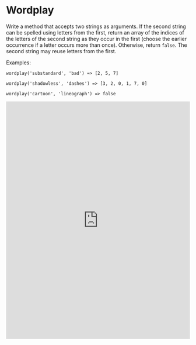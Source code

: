 # Wordplay

Write a method that accepts two strings as arguments. If the second string can be spelled using letters from the first, return an array of the indices of the letters of the second string as they occur in the first (choose the earlier occurrence if a letter occurs more than once). Otherwise, return `false`. The second string may reuse letters from the first.

Examples:

`wordplay('substandard', 'bad') => [2, 5, 7]`

`wordplay('shadowless', 'dashes') => [3, 2, 0, 1, 7, 0]`

`wordplay('cartoon', 'lineograph') => false`

<iframe frameborder="0" width="100%" height="650" src="https://repl.it/GdYF/31?lite=true"></iframe>
